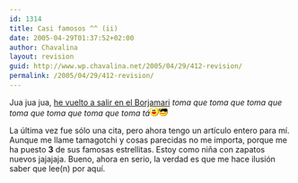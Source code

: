 ```yaml
---
id: 1314
title: Casi famosos ^^ (ii)
date: 2005-04-29T01:37:52+02:00
author: Chavalina
layout: revision
guid: http://www.wp.chavalina.net/2005/04/29/412-revision/
permalink: /2005/04/29/412-revision/
---
```

Jua jua jua, <a href="http://borjamari.blogspot.com/2005/04/chavalina-diario-o-por-fin-la-clebre.html" target="_blank">he vuelto a salir en el Borjamari</a> _toma que toma que toma que toma que toma que toma que toma tá_![emo](/imagenes/emoticonos/risa.gif)![gafas](/imagenes/emoticonos/gafas.gif) 

La última vez fue sólo una cita, pero ahora tengo un artículo entero para mí. Aunque me llame tamagotchi y cosas parecidas no me importa, porque me ha puesto **3** de sus famosas estrellitas. Estoy como ni&ntilde;a con zapatos nuevos jajajaja. Bueno, ahora en serio, la verdad es que me hace ilusión saber que lee(n) por aquí.